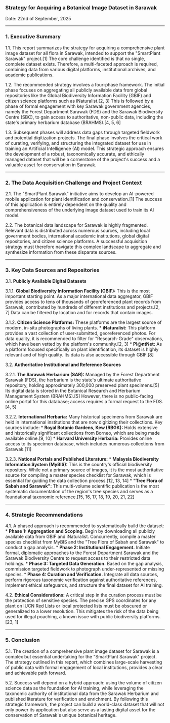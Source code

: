 ### Strategy for Acquiring a Botanical Image Dataset in Sarawak

Date: 22nd of September, 2025

---

### 1. Executive Summary

1.1. This report summarizes the strategy for acquiring a comprehensive plant image dataset for all flora in Sarawak, intended to support the "SmartPlant Sarawak" project.[1] The core challenge identified is that no single, complete dataset exists. Therefore, a multi-faceted approach is required, combining data from various digital platforms, institutional archives, and academic publications.

1.2. The recommended strategy involves a four-phase framework. The initial phase focuses on aggregating all publicly available data from global repositories like the Global Biodiversity Information Facility (GBIF) and citizen science platforms such as iNaturalist.[2, 3] This is followed by a phase of formal engagement with key Sarawak government agencies, namely the Forest Department Sarawak (FDS) and the Sarawak Biodiversity Centre (SBC), to gain access to authoritative, non-public data, including the state's primary herbarium database (BRAHMS).[4, 5, 6]

1.3. Subsequent phases will address data gaps through targeted fieldwork and potential digitization projects. The final phase involves the critical work of curating, verifying, and structuring the integrated dataset for use in training an Artificial Intelligence (AI) model. This strategic approach ensures the development of a robust, taxonomically accurate, and ethically managed dataset that will be a cornerstone of the project's success and a valuable asset for conservation in Sarawak.

---

### 2. The Data Acquisition Challenge and Project Context

2.1. The "SmartPlant Sarawak" initiative aims to develop an AI-powered mobile application for plant identification and conservation.[1] The success of this application is entirely dependent on the quality and comprehensiveness of the underlying image dataset used to train its AI model.

2.2. The botanical data landscape for Sarawak is highly fragmented. Relevant data is distributed across numerous sources, including local government bodies, international academic institutions, global digital repositories, and citizen science platforms. A successful acquisition strategy must therefore navigate this complex landscape to aggregate and synthesize information from these disparate sources.

---

### 3. Key Data Sources and Repositories

3.1. **Publicly Available Digital Datasets**

3.1.1. **Global Biodiversity Information Facility (GBIF):** This is the most important starting point. As a major international data aggregator, GBIF provides access to tens of thousands of georeferenced plant records from Sarawak, contributed by hundreds of different institutions and projects.[2, 7] Data can be filtered by location and for records that contain images.

3.1.2. **Citizen Science Platforms:** These platforms are the largest source of modern, in-situ photographs of living plants.
    *   **iNaturalist:** This platform provides a vast collection of user-submitted, georeferenced photos. For data quality, it is recommended to filter for "Research-Grade" observations, which have been vetted by the platform's community.[2, 3]
    *   **Pl@ntNet:** As a platform focused specifically on plant identification, its dataset is highly relevant and of high quality. Its data is also accessible through GBIF.[8]

3.2. **Authoritative Institutional and Reference Sources**

3.2.1. **The Sarawak Herbarium (SAR):** Managed by the Forest Department Sarawak (FDS), the herbarium is the state's ultimate authoritative repository, holding approximately 300,000 preserved plant specimens.[5] Its digital data is stored in the Botanical Research and Herbarium Management System (BRAHMS).[5] However, there is no public-facing online portal for this database; access requires a formal request to the FDS.[4, 5]

3.2.2. **International Herbaria:** Many historical specimens from Sarawak are held in international institutions that are now digitizing their collections. Key sources include:
    *   **Royal Botanic Gardens, Kew (RBGK):** Holds extensive and historically significant collections from Borneo, which are being made available online.[9, 10]
    *   **Harvard University Herbaria:** Provides online access to its specimen database, which includes numerous collections from Sarawak.[11]

3.2.3. **National Portals and Published Literature:**
    *   **Malaysia Biodiversity Information System (MyBIS):** This is the country's official biodiversity repository. While not a primary source of images, it is the most authoritative source for compiling a master species checklist for Sarawak, which is essential for guiding the data collection process.[12, 13, 14]
    *   **"Tree Flora of Sabah and Sarawak":** This multi-volume scientific publication is the most systematic documentation of the region's tree species and serves as a foundational taxonomic reference.[15, 16, 17, 18, 19, 20, 21, 22]

---

### 4. Strategic Recommendations

4.1. A phased approach is recommended to systematically build the dataset:
    *   **Phase 1: Aggregation and Scoping.** Begin by downloading all publicly available data from GBIF and iNaturalist. Concurrently, compile a master species checklist from MyBIS and the "Tree Flora of Sabah and Sarawak" to conduct a gap analysis.
    *   **Phase 2: Institutional Engagement.** Initiate formal, diplomatic approaches to the Forest Department Sarawak and the Sarawak Biodiversity Centre to request access to their restricted data holdings.
    *   **Phase 3: Targeted Data Generation.** Based on the gap analysis, commission targeted fieldwork to photograph under-represented or missing species.
    *   **Phase 4: Curation and Verification.** Integrate all data sources, perform rigorous taxonomic verification against authoritative references, implement ethical safeguards, and structure the final dataset for AI training.

4.2. **Ethical Considerations:** A critical step in the curation process must be the protection of sensitive species. The precise GPS coordinates for any plant on IUCN Red Lists or local protected lists must be obscured or generalized to a lower resolution. This mitigates the risk of the data being used for illegal poaching, a known issue with public biodiversity platforms.[23, 1]

---

### 5. Conclusion

5.1. The creation of a comprehensive plant image dataset for Sarawak is a complex but essential undertaking for the "SmartPlant Sarawak" project. The strategy outlined in this report, which combines large-scale harvesting of public data with formal engagement of local institutions, provides a clear and achievable path forward.

5.2. Success will depend on a hybrid approach: using the volume of citizen science data as the foundation for AI training, while leveraging the taxonomic authority of institutional data from the Sarawak Herbarium and published literature for verification and enrichment. By following this strategic framework, the project can build a world-class dataset that will not only power its application but also serve as a lasting digital asset for the conservation of Sarawak's unique botanical heritage.